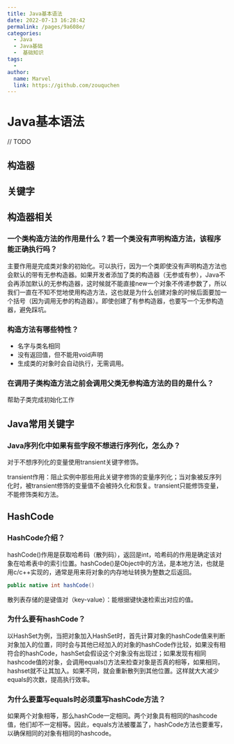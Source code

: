 ```yaml
---
title: Java基本语法
date: 2022-07-13 16:28:42
permalink: /pages/9a608e/
categories:
  - Java
  - Java基础
  -  基础知识
tags:
  - 
author: 
  name: Marvel
  link: https://github.com/zouquchen
---
```

# Java基本语法

// TODO

## 构造器

## 关键字







## 构造器相关

### 一个类构造方法的作用是什么？若一个类没有声明构造方法，该程序能正确执行吗？

主要作用是完成类对象的初始化。可以执行，因为一个类即使没有声明构造方法也会默认的带有无参构造器。如果开发者添加了类的构造器（无参或有参），Java不会再添加默认的无参构造器，这时候就不能直接new一个对象不传递参数了，所以我们一直在不知不觉地使用构造方法，这也就是为什么创建对象的时候后面要加一个括号（因为调用无参的构造器）。即使创建了有参构造器，也要写一个无参构造器，避免踩坑。

### 构造方法有哪些特性？

- 名字与类名相同
- 没有返回值，但不能用void声明
- 生成类的对象时会自动执行，无需调用。

### 在调用子类构造方法之前会调用父类无参构造方法的目的是什么？

帮助子类完成初始化工作

## Java常用关键字

### Java序列化中如果有些字段不想进行序列化，怎么办？

对于不想序列化的变量使用transient关键字修饰。

transient作用：阻止实例中那些用此关键字修饰的变量序列化；当对象被反序列化时，被transient修饰的变量值不会被持久化和恢复。transient只能修饰变量，不能修饰类和方法。

## HashCode

### HashCode介绍？

hashCode()作用是获取哈希码（散列码），返回是int，哈希码的作用是确定该对象在哈希表中的索引位置。hashCode()是Object中的方法，是本地方法，也就是用c/c++实现的，通常是用来将对象的内存地址转换为整数之后返回。

```java
public native int hashCode()
```

散列表存储的是键值对（key-value）：能根据键快速检索出对应的值。

### 为什么要有hashCode？

以HashSet为例，当把对象加入HashSet时，首先计算对象的hashCode值来判断对象加入的位置，同时会与其他已经加入的对象的hashCode作比较，如果没有相符合的hashCode，hashSet会假设这个对象没有出现过；如果发现有相同hashcode值的对象，会调用equals()方法来检查对象是否真的相等，如果相同，hashset就不让其加入。如果不同，就会重新散列到其他位置。这样就大大减少equals的次数，提高执行效率。

### 为什么要重写equals时必须重写hashCode方法？

如果两个对象相等，那么hashCode一定相同。两个对象具有相同的hashcode值，他们却不一定相等。因此，equals方法被覆盖了，hashCode方法也要重写，以确保相同的对象有相同的hashcode。